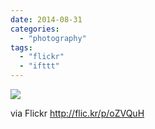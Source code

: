 ```yaml
---
date: 2014-08-31
categories: 
  - "photography"
tags: 
  - "flickr"
  - "ifttt"
---
```


![](https://farm4.staticflickr.com/3850/15095393241_7d8d4e5a46_b.jpg)  

  
  
via Flickr http://flic.kr/p/oZVQuH
